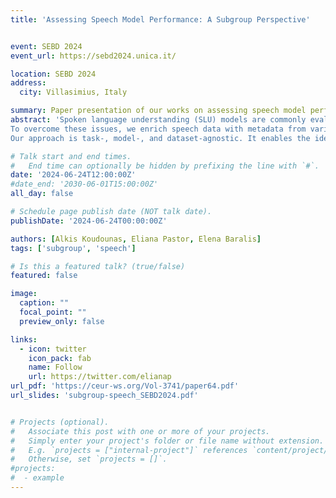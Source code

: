 ```yaml
---
title: 'Assessing Speech Model Performance: A Subgroup Perspective'


event: SEBD 2024
event_url: https://sebd2024.unica.it/

location: SEBD 2024
address:
  city: Villasimius, Italy

summary: Paper presentation of our works on assessing speech model performance 
abstract: 'Spoken language understanding (SLU) models are commonly evaluated based on overall performance or predefined subgroups, often overlooking the potential insights gained from more comprehensive subgroup analyses. Conducting a more thorough analysis at the subgroup level can reveal valuable insights into the variations in speech system performance across different subgroups. Yet, identifying interpretable subgroups in raw speech data poses inherent challenges. 
To overcome these issues, we enrich speech data with metadata from various domains. We consider, when available, speaker demographics like gender, age, and origin country. We also incorporate taskrelated features, such as a specific intent or emotion associated with an utterance. Finally, we extract signal-related metadata, including speaking rate, signal-to-noise ratio, number of words, and number of pauses. Including these features, extracted directly from the raw signal, is crucial in capturing fine-grained nuances that may impact model performance. By combining these metadata, we identify human-understandable subgroups in which speech models exhibit performance significantly better or worse than the average. 
Our approach is task-, model-, and dataset-agnostic. It enables the identification of intra- and crossmodel performance gaps, highlighting disparities among different models. We validate our methodology across three tasks (intent classification, automatic speech recognition, and emotion recognition), three datasets, and one speech model with different sizes, providing nuanced insights into model assessments. We further propose leveraging this approach to guide a data acquisition strategy for improved and fairer models. The experimental results demonstrate that our approach leads to substantial performance improvements and significant reductions in performance disparities, all achieved with reduced data and costs compared to random and clustering-based acquisition techniques'

# Talk start and end times.
#   End time can optionally be hidden by prefixing the line with `#`.
date: '2024-06-24T12:00:00Z'
#date_end: '2030-06-01T15:00:00Z'
all_day: false

# Schedule page publish date (NOT talk date).
publishDate: '2024-06-24T00:00:00Z'

authors: [Alkis Koudounas, Eliana Pastor, Elena Baralis]
tags: ['subgroup', 'speech']

# Is this a featured talk? (true/false)
featured: false

image:
  caption: ""
  focal_point: ""
  preview_only: false

links:
  - icon: twitter
    icon_pack: fab
    name: Follow
    url: https://twitter.com/elianap
url_pdf: 'https://ceur-ws.org/Vol-3741/paper64.pdf'
url_slides: 'subgroup-speech_SEBD2024.pdf'


# Projects (optional).
#   Associate this post with one or more of your projects.
#   Simply enter your project's folder or file name without extension.
#   E.g. `projects = ["internal-project"]` references `content/project/deep-learning/index.md`.
#   Otherwise, set `projects = []`.
#projects:
#  - example
---
```

